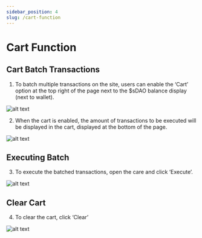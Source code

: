 ```yaml
---
sidebar_position: 4
slug: /cart-function
---
```


# Cart Function

## Cart Batch Transactions

1. To batch multiple transactions on the site, users can enable the ‘Cart’ option at the top right of the page next to the $sDAO balance display (next to wallet).

![alt text](/img/sdao14.png)

2. When the cart is enabled, the amount of transactions to be executed will be displayed in the cart, displayed at the bottom of the page.

![alt text](/img/sdao15.png)

## Executing Batch

3. To execute the batched transactions, open the care and click ‘Execute’.

![alt text](/img/sdao16.png)

## Clear Cart

4. To clear the cart, click ‘Clear’

![alt text](/img/sdao17.png)

